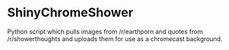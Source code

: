 # ShinyChromeShower
Python script which pulls images from /r/earthporn and quotes from /r/showerthoughts and uploads them for use as a chromecast background.
